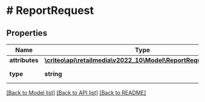 # # ReportRequest

## Properties

Name | Type | Description | Notes
------------ | ------------- | ------------- | -------------
**attributes** | [**\criteo\api\retailmedia\v2022_10\Model\ReportRequestAttributes**](ReportRequestAttributes.md) |  |
**type** | **string** | Always \&quot;RetailMediaReportRequest\&quot; |

[[Back to Model list]](../../README.md#models) [[Back to API list]](../../README.md#endpoints) [[Back to README]](../../README.md)
